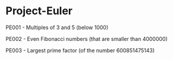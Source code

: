 Project-Euler
=============

PE001 - Multiples of 3 and 5 (below 1000)

PE002 - Even Fibonacci numbers (that are smaller than 4000000)

PE003 - Largest prime factor (of the number 600851475143)

